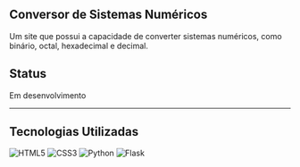 <h2>Conversor de Sistemas Numéricos</h2>
Um site que possui a capacidade de converter sistemas numéricos, como binário, octal, hexadecimal e decimal.

## Status
Em desenvolvimento


<hr>


## Tecnologias Utilizadas
<div>
  <img src='https://img.shields.io/badge/html5-%23E34F26.svg?style=for-the-badge&logo=html5&logoColor=white' alt='HTML5'>
  <img src='https://img.shields.io/badge/css3-%231572B6.svg?style=for-the-badge&logo=css3&logoColor=white' alt='CSS3'>
  <img src='https://img.shields.io/badge/python-3670A0?style=for-the-badge&logo=python&logoColor=ffdd54' alt='Python'>
  <img src='https://img.shields.io/badge/flask-%23000.svg?style=for-the-badge&logo=flask&logoColor=white' alt='Flask'>
</div>
